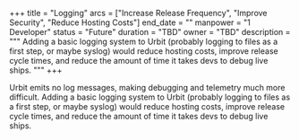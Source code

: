 +++
title = "Logging"
arcs = ["Increase Release Frequency", "Improve Security", "Reduce Hosting Costs"]
end_date = ""
manpower = "1 Developer"
status = "Future"
duration = "TBD"
owner = "TBD"
description = """
Adding a basic logging system to Urbit (probably logging to files as a first step, or maybe syslog) would reduce hosting costs, improve release cycle times, and reduce the amount of time it takes devs to debug live ships.
"""
+++

Urbit emits no log messages, making debugging and telemetry much more difficult.  Adding a basic logging system to Urbit (probably logging to files as a first step, or maybe syslog) would reduce hosting costs, improve release cycle times, and reduce the amount of time it takes devs to debug live ships.
